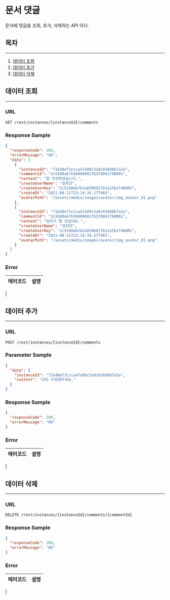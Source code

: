# 문서 댓글

문서에 댓글을 조회, 추가, 삭제하는 API 이다.

## 목차

---

1. [데이터 조회](#데이터-조회)
2. [데이터 추가](#데이터-추가)
3. [데이터 삭제](#데이터-삭제)

## 데이터 조회

---

### URL
```
GET /rest/instances/{instanceId}/comments
```

### Response Sample

```json
{
  "responseCode": 200,
  "errorMessage": "OK",
  "data": [
    {
      "instanceId": "71b48ef3ccca47a09c5a9c038d8b7a2a",
      "commentId": "2c9180ab7b369096017b3780d1f80001",
      "content": "잘 작성하셨습니다.",
      "createUserName": "정희찬",
      "createUserKey": "2c9180ab7b2a039b017b2a15b1f40001",
      "createDt": "2021-08-11T23:16:34.277465",
      "avatarPath": "/assets/media/images/avatar/img_avatar_01.png"    
    },
    {
      "instanceId": "71b48ef3ccca47a09c5a9c038d8b7a2a",
      "commentId": "2c9180ab7b369096017b3780d1f80001",
      "content": "정리가 잘 되었네요.",
      "createUserName": "정희찬",
      "createUserKey": "2c9180ab7b2a039b017b2a15b1f40001",
      "createDt": "2021-08-11T23:16:34.277465",
      "avatarPath": "/assets/media/images/avatar/img_avatar_01.png"
    }
  ]
}
```

### Error

| 에러코드 | 설명 | 
|:---|:---|
|

## 데이터 추가

---

### URL
```
POST /rest/instances/{instanceId}/comments
```

### Parameter Sample

```json
{
  "data": {
    "instanceId": "71b48ef3ccca47a09c5a9c038d8b7a2a",
    "content": "오타 수정해주세요."
  }
}
```

### Response Sample

```json
{
  "responseCode": 200,
  "errorMessage": "OK"
}
```

### Error

| 에러코드 | 설명 | 
|:---|:---|
|

## 데이터 삭제

---

### URL
```
DELETE /rest/instances/{instanceId}/comments/{commentId}
```

### Response Sample

```json
{
  "responseCode": 200,
  "errorMessage": "OK"
}
```

### Error

| 에러코드 | 설명 | 
|:---|:---|
|
